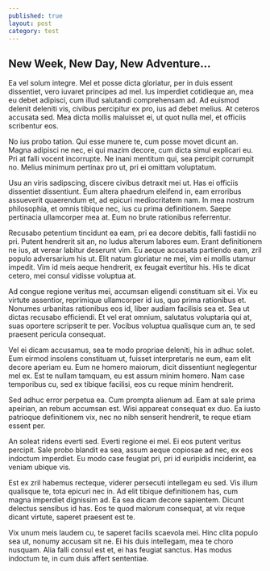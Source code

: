 ```yaml
---
published: true
layout: post
category: test
---
```


## New Week, New Day, New Adventure...

Ea vel solum integre. Mel et posse dicta gloriatur, per in duis essent dissentiet, vero iuvaret principes ad mel. Ius imperdiet cotidieque an, mea eu debet adipisci, cum illud salutandi comprehensam ad. Ad euismod delenit deleniti vis, civibus percipitur ex pro, ius ad debet melius. At ceteros accusata sed. Mea dicta mollis maluisset ei, ut quot nulla mel, et officiis scribentur eos.

No ius probo tation. Qui esse munere te, cum posse movet dicunt an. Magna adipisci ne nec, ei qui mazim decore, cum dicta simul explicari eu. Pri at falli vocent incorrupte. Ne inani mentitum qui, sea percipit corrumpit no. Melius minimum pertinax pro ut, pri ei omittam voluptatum.

Usu an viris sadipscing, discere civibus detraxit mei ut. Has ei officiis dissentiet dissentiunt. Eum altera phaedrum eleifend in, eam erroribus assueverit quaerendum et, ad epicuri mediocritatem nam. In mea nostrum philosophia, et omnis tibique nec, ius cu prima definitionem. Saepe pertinacia ullamcorper mea at. Eum no brute rationibus referrentur.

Recusabo petentium tincidunt ea eam, pri ea decore debitis, falli fastidii no pri. Putent hendrerit sit an, no ludus alterum labores eum. Erant definitionem ne ius, at verear labitur deserunt vim. Eu aeque accusata partiendo eam, zril populo adversarium his ut. Elit natum gloriatur ne mei, vim ei mollis utamur impedit. Vim id meis aeque hendrerit, ex feugait evertitur his. His te dicat cetero, mei consul vidisse voluptua at.

Ad congue regione veritus mei, accumsan eligendi constituam sit ei. Vix eu virtute assentior, reprimique ullamcorper id ius, quo prima rationibus et. Nonumes urbanitas rationibus eos id, liber audiam facilisis sea et. Sea ut dictas recusabo efficiendi. Et vel erat omnium, salutatus voluptaria qui at, suas oportere scripserit te per. Vocibus voluptua qualisque cum an, te sed praesent pericula consequat.

Vel ei dicam accusamus, sea te modo propriae deleniti, his in adhuc solet. Eum eirmod insolens constituam ut, fuisset interpretaris ne eum, eam elit decore aperiam eu. Eum ne homero maiorum, dicit dissentiunt neglegentur mel ex. Est te nullam tamquam, eu est assum minim homero. Nam case temporibus cu, sed ex tibique facilisi, eos cu reque minim hendrerit.

Sed adhuc error perpetua ea. Cum prompta alienum ad. Eam at sale prima apeirian, an rebum accumsan est. Wisi appareat consequat ex duo. Ea iusto patrioque definitionem vix, nec no nibh senserit hendrerit, te reque etiam essent per.

An soleat ridens everti sed. Everti regione ei mel. Ei eos putent veritus percipit. Sale probo blandit ea sea, assum aeque copiosae ad nec, ex eos indoctum imperdiet. Eu modo case feugiat pri, pri id euripidis inciderint, ea veniam ubique vis.

Est ex zril habemus recteque, viderer persecuti intellegam eu sed. Vis illum qualisque te, tota epicuri nec in. Ad elit tibique definitionem has, cum magna imperdiet dignissim ad. Ea sea dicam decore sapientem. Dicunt delectus sensibus id has. Eos te quod malorum consequat, at vix reque dicant virtute, saperet praesent est te.

Vix unum meis laudem cu, te saperet facilis scaevola mei. Hinc clita populo sea ut, nonumy accusam sit ne. Ei his duis intellegam, mea te choro nusquam. Alia falli consul est et, ei has feugiat sanctus. Has modus indoctum te, in cum duis affert sententiae.